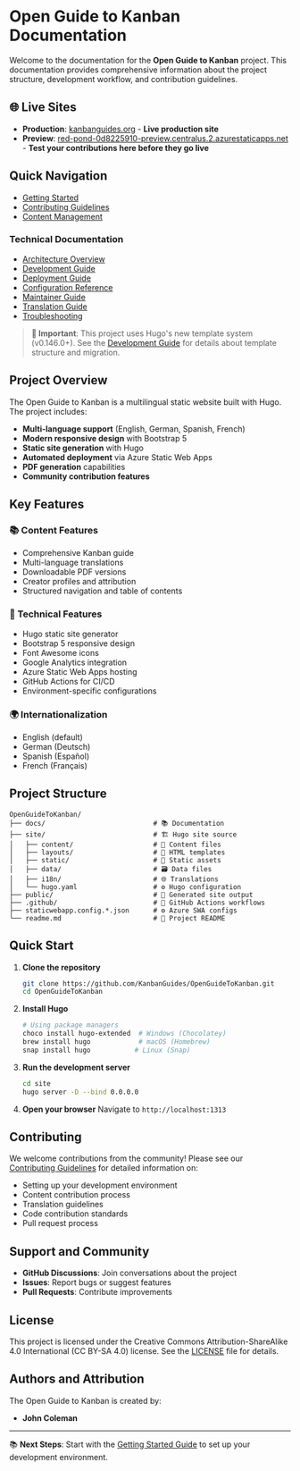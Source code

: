 # Open Guide to Kanban Documentation

Welcome to the documentation for the **Open Guide to Kanban** project. This documentation provides comprehensive information about the project structure, development workflow, and contribution guidelines.

## 🌐 Live Sites

- **Production**: [kanbanguides.org](https://kanbanguides.org) - **Live production site**
- **Preview**: [red-pond-0d8225910-preview.centralus.2.azurestaticapps.net](https://red-pond-0d8225910-preview.centralus.2.azurestaticapps.net/) - **Test your contributions here before they go live**

## Quick Navigation

- [Getting Started](./getting-started.md)
- [Contributing Guidelines](./contributing.md)
- [Content Management](./content-management.md)

### Technical Documentation

- [Architecture Overview](./architecture.md)
- [Development Guide](./development.md)
- [Deployment Guide](./deployment.md)
- [Configuration Reference](./configuration.md)
- [Maintainer Guide](./maintainer-guide.md)
- [Translation Guide](./translations.md)
- [Troubleshooting](./troubleshooting.md)

> **🚨 Important**: This project uses Hugo's new template system (v0.146.0+). See the [Development Guide](./development.md) for details about template structure and migration.

## Project Overview

The Open Guide to Kanban is a multilingual static website built with Hugo. The project includes:

- **Multi-language support** (English, German, Spanish, French)
- **Modern responsive design** with Bootstrap 5
- **Static site generation** with Hugo
- **Automated deployment** via Azure Static Web Apps
- **PDF generation** capabilities
- **Community contribution features**

## Key Features

### 📚 Content Features

- Comprehensive Kanban guide
- Multi-language translations
- Downloadable PDF versions
- Creator profiles and attribution
- Structured navigation and table of contents

### 🔧 Technical Features

- Hugo static site generator
- Bootstrap 5 responsive design
- Font Awesome icons
- Google Analytics integration
- Azure Static Web Apps hosting
- GitHub Actions for CI/CD
- Environment-specific configurations

### 🌍 Internationalization

- English (default)
- German (Deutsch)
- Spanish (Español)
- French (Français)

## Project Structure

```text
OpenGuideToKanban/
├── docs/                           # 📚 Documentation
├── site/                           # 🏗️ Hugo site source
│   ├── content/                    # 📝 Content files
│   ├── layouts/                    # 🎨 HTML templates
│   ├── static/                     # 📁 Static assets
│   ├── data/                       # 🗃️ Data files
│   ├── i18n/                       # 🌐 Translations
│   └── hugo.yaml                   # ⚙️ Hugo configuration
├── public/                         # 🚀 Generated site output
├── .github/                        # 🔄 GitHub Actions workflows
├── staticwebapp.config.*.json      # ⚙️ Azure SWA configs
└── readme.md                       # 📖 Project README
```

## Quick Start

1. **Clone the repository**

   ```bash
   git clone https://github.com/KanbanGuides/OpenGuideToKanban.git
   cd OpenGuideToKanban
   ```

2. **Install Hugo**

   ```bash
   # Using package managers
   choco install hugo-extended  # Windows (Chocolatey)
   brew install hugo            # macOS (Homebrew)
   snap install hugo           # Linux (Snap)
   ```

3. **Run the development server**

   ```bash
   cd site
   hugo server -D --bind 0.0.0.0
   ```

4. **Open your browser**
   Navigate to `http://localhost:1313`

## Contributing

We welcome contributions from the community! Please see our [Contributing Guidelines](./contributing.md) for detailed information on:

- Setting up your development environment
- Content contribution process
- Translation guidelines
- Code contribution standards
- Pull request process

## Support and Community

- **GitHub Discussions**: Join conversations about the project
- **Issues**: Report bugs or suggest features
- **Pull Requests**: Contribute improvements

## License

This project is licensed under the Creative Commons Attribution-ShareAlike 4.0 International (CC BY-SA 4.0) license. See the [LICENSE](../LICENSE) file for details.

## Authors and Attribution

The Open Guide to Kanban is created by:

- **John Coleman**

---

📚 **Next Steps**: Start with the [Getting Started Guide](./getting-started.md) to set up your development environment.
